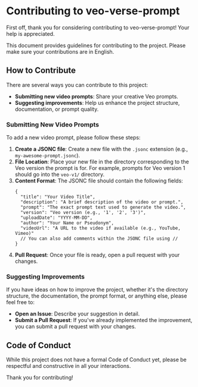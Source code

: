 # Contributing to veo-verse-prompt

First off, thank you for considering contributing to veo-verse-prompt! Your help is appreciated.

This document provides guidelines for contributing to the project. Please make sure your contributions are in English.

## How to Contribute

There are several ways you can contribute to this project:

*   **Submitting new video prompts**: Share your creative Veo prompts.
*   **Suggesting improvements**: Help us enhance the project structure, documentation, or prompt quality.

### Submitting New Video Prompts

To add a new video prompt, please follow these steps:

1.  **Create a JSONC file**: Create a new file with the `.jsonc` extension (e.g., `my-awesome-prompt.jsonc`).
2.  **File Location**: Place your new file in the directory corresponding to the Veo version the prompt is for. For example, prompts for Veo version 1 should go into the `veo-v1/` directory.
3.  **Content Format**: The JSONC file should contain the following fields:
    ```jsonc
    {
      "title": "Your Video Title",
      "description": "A brief description of the video or prompt.",
      "prompt": "The exact prompt text used to generate the video.",
      "version": "Veo version (e.g., '1', '2', '3')",
      "uploadDate": "YYYY-MM-DD",
      "author": "Your Name or Pseudonym",
      "videoUrl": "A URL to the video if available (e.g., YouTube, Vimeo)"
      // You can also add comments within the JSONC file using //
    }
    ```
4.  **Pull Request**: Once your file is ready, open a pull request with your changes.

### Suggesting Improvements

If you have ideas on how to improve the project, whether it's the directory structure, the documentation, the prompt format, or anything else, please feel free to:

*   **Open an Issue**: Describe your suggestion in detail.
*   **Submit a Pull Request**: If you've already implemented the improvement, you can submit a pull request with your changes.

## Code of Conduct

While this project does not have a formal Code of Conduct yet, please be respectful and constructive in all your interactions.

Thank you for contributing!
